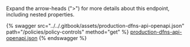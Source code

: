 Expand the arrow-heads (">") for more details about this endpoint, including nested properties.  

 {% swagger src="../../.gitbook/assets/production-dfns-api-openapi.json" path="/policies/policy-controls" method="get" %}
[production-dfns-api-openapi.json](../../.gitbook/assets/production-dfns-api-openapi.json)
{% endswagger %}
